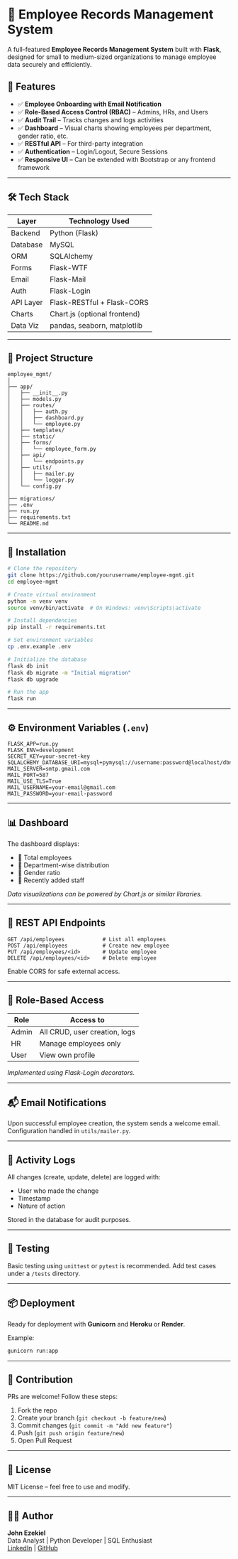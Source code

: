 # 🧾 Employee Records Management System

A full-featured **Employee Records Management System** built with **Flask**, designed for small to medium-sized organizations to manage employee data securely and efficiently.

## 🚀 Features

- ✅ **Employee Onboarding with Email Notification**
- ✅ **Role-Based Access Control (RBAC)** – Admins, HRs, and Users
- ✅ **Audit Trail** – Tracks changes and logs activities
- ✅ **Dashboard** – Visual charts showing employees per department, gender ratio, etc.
- ✅ **RESTful API** – For third-party integration
- ✅ **Authentication** – Login/Logout, Secure Sessions
- ✅ **Responsive UI** – Can be extended with Bootstrap or any frontend framework

---

## 🛠️ Tech Stack

| Layer        | Technology Used              |
|--------------|------------------------------|
| Backend      | Python (Flask)               |
| Database     | MySQL          |
| ORM          | SQLAlchemy                   |
| Forms        | Flask-WTF                    |
| Email        | Flask-Mail                   |
| Auth         | Flask-Login                  |
| API Layer    | Flask-RESTful + Flask-CORS   |
| Charts       | Chart.js (optional frontend) |
| Data Viz     | pandas, seaborn, matplotlib  |

---

## 📁 Project Structure

```
employee_mgmt/
│
├── app/
│   ├── __init__.py
│   ├── models.py
│   ├── routes/
│   │   ├── auth.py
│   │   ├── dashboard.py
│   │   └── employee.py
│   ├── templates/
│   ├── static/
│   ├── forms/
│   │   └── employee_form.py
│   ├── api/
│   │   └── endpoints.py
│   ├── utils/
│   │   ├── mailer.py
│   │   └── logger.py
│   └── config.py
│
├── migrations/
├── .env
├── run.py
├── requirements.txt
└── README.md
```

---

## 🔧 Installation

```bash
# Clone the repository
git clone https://github.com/yourusername/employee-mgmt.git
cd employee-mgmt

# Create virtual environment
python -m venv venv
source venv/bin/activate  # On Windows: venv\Scripts\activate

# Install dependencies
pip install -r requirements.txt

# Set environment variables
cp .env.example .env

# Initialize the database
flask db init
flask db migrate -m "Initial migration"
flask db upgrade

# Run the app
flask run
```

---

## ⚙️ Environment Variables (`.env`)

```env
FLASK_APP=run.py
FLASK_ENV=development
SECRET_KEY=your-secret-key
SQLALCHEMY_DATABASE_URI=mysql+pymysql://username:password@localhost/dbname
MAIL_SERVER=smtp.gmail.com
MAIL_PORT=587
MAIL_USE_TLS=True
MAIL_USERNAME=your-email@gmail.com
MAIL_PASSWORD=your-email-password
```

---

## 📊 Dashboard

The dashboard displays:

- 📌 Total employees
- 📌 Department-wise distribution
- 📌 Gender ratio
- 📌 Recently added staff

*Data visualizations can be powered by Chart.js or similar libraries.*

---

## 📡 REST API Endpoints

```http
GET /api/employees            # List all employees
POST /api/employees           # Create new employee
PUT /api/employees/<id>       # Update employee
DELETE /api/employees/<id>    # Delete employee
```

Enable CORS for safe external access.

---

## 🔐 Role-Based Access

| Role     | Access to                        |
|----------|----------------------------------|
| Admin    | All CRUD, user creation, logs    |
| HR       | Manage employees only            |
| User     | View own profile                 |

*Implemented using Flask-Login decorators.*

---

## 📬 Email Notifications

Upon successful employee creation, the system sends a welcome email. Configuration handled in `utils/mailer.py`.

---

## 🧾 Activity Logs

All changes (create, update, delete) are logged with:

- User who made the change
- Timestamp
- Nature of action

Stored in the database for audit purposes.

---

## 🧪 Testing

Basic testing using `unittest` or `pytest` is recommended. Add test cases under a `/tests` directory.

---

## 📦 Deployment

Ready for deployment with **Gunicorn** and **Heroku** or **Render**.

Example:

```bash
gunicorn run:app
```

---

## 🤝 Contribution

PRs are welcome! Follow these steps:

1. Fork the repo
2. Create your branch (`git checkout -b feature/new`)
3. Commit changes (`git commit -m "Add new feature"`)
4. Push (`git push origin feature/new`)
5. Open Pull Request

---

## 📄 License

MIT License – feel free to use and modify.

---

## 👨‍💻 Author

**John Ezekiel**  
Data Analyst | Python Developer | SQL Enthusiast  
[LinkedIn](https://www.linkedin.com/in/john-ezekiel-coren/) | [GitHub](https://github.com/Sirius1616)

